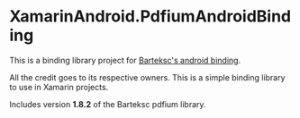 # XamarinAndroid.PdfiumAndroidBinding
This is a binding library project for [Barteksc's android binding](https://github.com/barteksc/PdfiumAndroid).

All the credit goes to its respective owners. This is a simple binding library to use in Xamarin projects. 

Includes version **1.8.2** of the Barteksc pdfium library.

